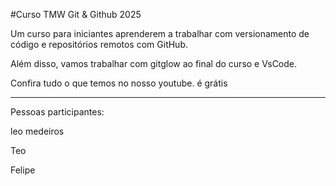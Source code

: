 \#Curso TMW Git \& Github 2025



Um curso para iniciantes aprenderem a trabalhar com versionamento de código e repositórios remotos com GitHub.



Além disso, vamos trabalhar com gitglow ao final do curso e VsCode.



Confira tudo o que temos no nosso youtube. é grátis



----------



Pessoas participantes:

leo medeiros

Teo



Felipe

